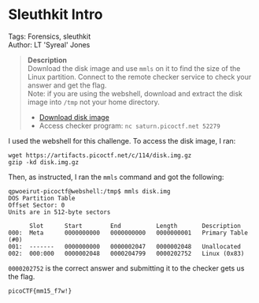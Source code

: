 # Sleuthkit Intro

Tags: Forensics, sleuthkit<br>
Author: LT 'Syreal' Jones

> **Description**<br>
Download the disk image and use `mmls` on it to find the size of the Linux partition. Connect to the remote checker service to check your answer and get the flag.<br>
Note: if you are using the webshell, download and extract the disk image into `/tmp` not your home directory.
> * [Download disk image](https://artifacts.picoctf.net/c/114/disk.img.gz)
> * Access checker program: `nc saturn.picoctf.net 52279`

I used the webshell for this challenge.
To access the disk image, I ran:
```
wget https://artifacts.picoctf.net/c/114/disk.img.gz
gzip -kd disk.img.gz
```

Then, as instructed, I ran the `mmls` command and got the following:
```
qpwoeirut-picoctf@webshell:/tmp$ mmls disk.img
DOS Partition Table
Offset Sector: 0
Units are in 512-byte sectors

      Slot      Start        End          Length       Description
000:  Meta      0000000000   0000000000   0000000001   Primary Table (#0)
001:  -------   0000000000   0000002047   0000002048   Unallocated
002:  000:000   0000002048   0000204799   0000202752   Linux (0x83)
```

`0000202752` is the correct answer and submitting it to the checker gets us the flag.

`picoCTF{mm15_f7w!}`
